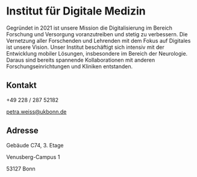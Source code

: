 # Institut für Digitale Medizin

Gegründet in 2021 ist unsere Mission die Digitalisierung im Bereich Forschung und Versorgung voranzutreiben und stetig zu verbessern. Die Vernetzung aller Forschenden und Lehrenden mit dem Fokus auf Digitales ist unsere Vision. 
Unser Institut beschäftigt sich intensiv mit der Entwicklung mobiler Lösungen, insbesondere im Bereich der Neurologie. Daraus sind bereits spannende Kollaborationen mit anderen Forschungseinrichtungen und Kliniken entstanden.

## Kontakt

+49 228 / 287 52182

petra.weiss@ukbonn.de

## Adresse

Gebäude C74, 3. Etage

Venusberg-Campus 1

53127 Bonn
